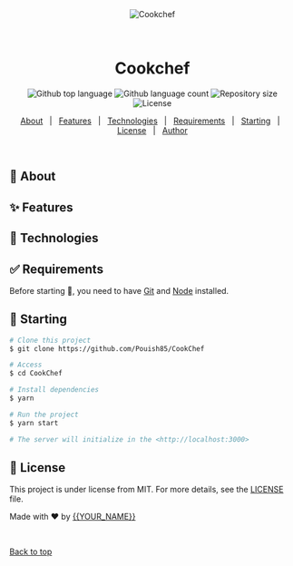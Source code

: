 <div align="center" id="top"> 
  <img src="./.github/app.gif" alt="Cookchef" />

  &#xa0;

  <!-- <a href="https://cookchef.netlify.app">Demo</a> -->
</div>

<h1 align="center">Cookchef</h1>

<p align="center">
  <img alt="Github top language" src="https://img.shields.io/github/languages/top/Pouish85/CookChef?color=56BEB8">

  <img alt="Github language count" src="https://img.shields.io/github/languages/count/Pouish85/CookChef?color=56BEB8">

  <img alt="Repository size" src="https://img.shields.io/github/repo-size/Pouish85/CookChef?color=56BEB8">

  <img alt="License" src="https://img.shields.io/github/license/Pouish85/CookChef?color=56BEB8">

  <!-- <img alt="Github issues" src="https://img.shields.io/github/issues/Pouish85/CookChef?color=56BEB8" /> -->

  <!-- <img alt="Github forks" src="https://img.shields.io/github/forks/Pouish85/CookChef?color=56BEB8" /> -->

  <!-- <img alt="Github stars" src="https://img.shields.io/github/stars/Pouish85/CookChef?color=56BEB8" /> -->
</p>

<!-- Status -->

<!-- <h4 align="center"> 
	🚧  Cookchef 🚀 Under construction...  🚧
</h4> 

<hr> -->

<p align="center">
  <a href="#dart-about">About</a> &#xa0; | &#xa0; 
  <a href="#sparkles-features">Features</a> &#xa0; | &#xa0;
  <a href="#rocket-technologies">Technologies</a> &#xa0; | &#xa0;
  <a href="#white_check_mark-requirements">Requirements</a> &#xa0; | &#xa0;
  <a href="#checkered_flag-starting">Starting</a> &#xa0; | &#xa0;
  <a href="#memo-license">License</a> &#xa0; | &#xa0;
  <a href="https://github.com/Pouish85" target="_blank">Author</a>
</p>

<br>

## :dart: About ##

<!-- Description du projet a faire -->

## :sparkles: Features ##

<!-- :heavy_check_mark: Feature 1;\
:heavy_check_mark: Feature 2;\
:heavy_check_mark: Feature 3; -->

## :rocket: Technologies ##

<!-- The following tools were used in this project:

- [Expo](https://expo.io/)
- [Node.js](https://nodejs.org/en/)
- [React](https://pt-br.reactjs.org/)
- [React Native](https://reactnative.dev/)
- [TypeScript](https://www.typescriptlang.org/) -->

## :white_check_mark: Requirements ##

Before starting :checkered_flag:, you need to have [Git](https://git-scm.com) and [Node](https://nodejs.org/en/) installed.

## :checkered_flag: Starting ##

```bash
# Clone this project
$ git clone https://github.com/Pouish85/CookChef

# Access
$ cd CookChef

# Install dependencies
$ yarn

# Run the project
$ yarn start

# The server will initialize in the <http://localhost:3000>
```

## :memo: License ##

This project is under license from MIT. For more details, see the [LICENSE](LICENSE.md) file.


Made with :heart: by <a href="https://github.com/Pouish85" target="_blank">{{YOUR_NAME}}</a>

&#xa0;

<a href="#top">Back to top</a>
